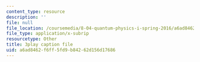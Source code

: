 ```yaml
---
content_type: resource
description: ''
file: null
file_location: /coursemedia/8-04-quantum-physics-i-spring-2016/a6ad8462f6ff5fd9b84262d156d17686_0T83-47Vi-M.vtt
file_type: application/x-subrip
resourcetype: Other
title: 3play caption file
uid: a6ad8462-f6ff-5fd9-b842-62d156d17686
---
```

